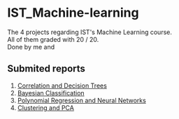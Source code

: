 # IST_Machine-learning
The 4 projects regarding IST's Machine Learning course. <br/>
All of them graded with 20 / 20.<br/>
Done by me and <a href="https://github.com/Martim1904"><a/>
<br/>

## Submited reports
1. <a href="01_IST-ML1/2425_IST_ML_1.pdf">Correlation and Decision Trees<a/>
2. <a href="02_IST-ML2/Submited-version.pdf">Bayesian Classification<a/>
3. <a href="03_IST-ML3/IST_M-Learning_Work3_group9.pdf">Polynomial Regression and Neural Networks<a/>
4. <a href="04_IST-ML4/homework4-submited.pdf">Clustering and PCA<a/>
